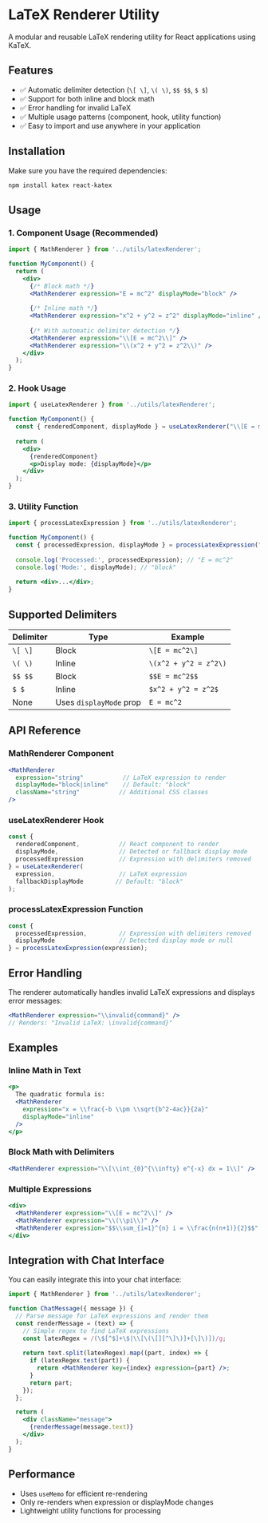 # LaTeX Renderer Utility

A modular and reusable LaTeX rendering utility for React applications using KaTeX.

## Features

- ✅ Automatic delimiter detection (`\[ \]`, `\( \)`, `$$ $$`, `$ $`)
- ✅ Support for both inline and block math
- ✅ Error handling for invalid LaTeX
- ✅ Multiple usage patterns (component, hook, utility function)
- ✅ Easy to import and use anywhere in your application

## Installation

Make sure you have the required dependencies:

```bash
npm install katex react-katex
```

## Usage

### 1. Component Usage (Recommended)

```jsx
import { MathRenderer } from '../utils/latexRenderer';

function MyComponent() {
  return (
    <div>
      {/* Block math */}
      <MathRenderer expression="E = mc^2" displayMode="block" />
      
      {/* Inline math */}
      <MathRenderer expression="x^2 + y^2 = z^2" displayMode="inline" />
      
      {/* With automatic delimiter detection */}
      <MathRenderer expression="\\[E = mc^2\\]" />
      <MathRenderer expression="\\(x^2 + y^2 = z^2\\)" />
    </div>
  );
}
```

### 2. Hook Usage

```jsx
import { useLatexRenderer } from '../utils/latexRenderer';

function MyComponent() {
  const { renderedComponent, displayMode } = useLatexRenderer("\\[E = mc^2\\]");
  
  return (
    <div>
      {renderedComponent}
      <p>Display mode: {displayMode}</p>
    </div>
  );
}
```

### 3. Utility Function

```jsx
import { processLatexExpression } from '../utils/latexRenderer';

function MyComponent() {
  const { processedExpression, displayMode } = processLatexExpression("\\[E = mc^2\\]");
  
  console.log('Processed:', processedExpression); // "E = mc^2"
  console.log('Mode:', displayMode); // "block"
  
  return <div>...</div>;
}
```

## Supported Delimiters

| Delimiter | Type | Example |
|-----------|------|---------|
| `\[ \]` | Block | `\[E = mc^2\]` |
| `\( \)` | Inline | `\(x^2 + y^2 = z^2\)` |
| `$$ $$` | Block | `$$E = mc^2$$` |
| `$ $` | Inline | `$x^2 + y^2 = z^2$` |
| None | Uses `displayMode` prop | `E = mc^2` |

## API Reference

### MathRenderer Component

```jsx
<MathRenderer 
  expression="string"           // LaTeX expression to render
  displayMode="block|inline"    // Default: "block"
  className="string"           // Additional CSS classes
/>
```

### useLatexRenderer Hook

```jsx
const { 
  renderedComponent,           // React component to render
  displayMode,                 // Detected or fallback display mode
  processedExpression          // Expression with delimiters removed
} = useLatexRenderer(
  expression,                  // LaTeX expression
  fallbackDisplayMode         // Default: "block"
);
```

### processLatexExpression Function

```jsx
const { 
  processedExpression,         // Expression with delimiters removed
  displayMode                  // Detected display mode or null
} = processLatexExpression(expression);
```

## Error Handling

The renderer automatically handles invalid LaTeX expressions and displays error messages:

```jsx
<MathRenderer expression="\\invalid{command}" />
// Renders: "Invalid LaTeX: \invalid{command}"
```

## Examples

### Inline Math in Text

```jsx
<p>
  The quadratic formula is: 
  <MathRenderer 
    expression="x = \\frac{-b \\pm \\sqrt{b^2-4ac}}{2a}" 
    displayMode="inline" 
  />
</p>
```

### Block Math with Delimiters

```jsx
<MathRenderer expression="\\[\\int_{0}^{\\infty} e^{-x} dx = 1\\]" />
```

### Multiple Expressions

```jsx
<div>
  <MathRenderer expression="\\[E = mc^2\\]" />
  <MathRenderer expression="\\(\\pi\\)" />
  <MathRenderer expression="$$\\sum_{i=1}^{n} i = \\frac{n(n+1)}{2}$$" />
</div>
```

## Integration with Chat Interface

You can easily integrate this into your chat interface:

```jsx
import { MathRenderer } from '../utils/latexRenderer';

function ChatMessage({ message }) {
  // Parse message for LaTeX expressions and render them
  const renderMessage = (text) => {
    // Simple regex to find LaTeX expressions
    const latexRegex = /(\$[^$]+\$|\\[\(\[][^\]\)]+[\]\)])/g;
    
    return text.split(latexRegex).map((part, index) => {
      if (latexRegex.test(part)) {
        return <MathRenderer key={index} expression={part} />;
      }
      return part;
    });
  };

  return (
    <div className="message">
      {renderMessage(message.text)}
    </div>
  );
}
```

## Performance

- Uses `useMemo` for efficient re-rendering
- Only re-renders when expression or displayMode changes
- Lightweight utility functions for processing

